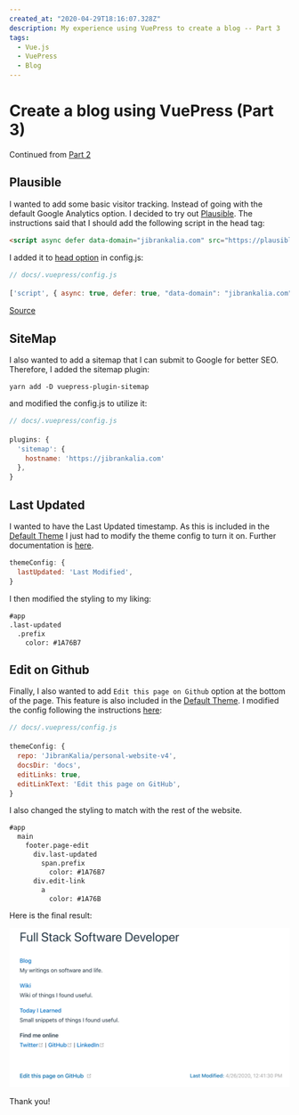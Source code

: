 ```yaml
---
created_at: "2020-04-29T18:16:07.328Z"
description: My experience using VuePress to create a blog -- Part 3
tags:
  - Vue.js
  - VuePress
  - Blog
---
```


# Create a blog using VuePress (Part 3)

Continued from [Part 2](../create-a-blog-using-vuepress-part-2)

## Plausible

I wanted to add some basic visitor tracking. Instead of going with the default Google Analytics option. I decided to try out [Plausible](https://plausible.io/vs-google-analytics). The instructions said that I should add the following script in the head tag:

```html
<script async defer data-domain="jibrankalia.com" src="https://plausible.io/js/plausible.js"></script>
```

I added it to [head option](https://vuepress.vuejs.org/config/#head) in config.js:

```js
// docs/.vuepress/config.js

['script', { async: true, defer: true, "data-domain": "jibrankalia.com", src: "https://plausible.io/js/plausible.js" }],
```

[Source](https://medium.com/@lassiuosukainen/how-to-include-a-script-tag-on-a-vue-component-fe10940af9e8)

## SiteMap

I also wanted to add a sitemap that I can submit to Google for better SEO. Therefore, I added the sitemap plugin:

```shell
yarn add -D vuepress-plugin-sitemap
```

and modified the config.js to utilize it:

```js
// docs/.vuepress/config.js

plugins: {
  'sitemap': {
    hostname: 'https://jibrankalia.com'
  },
}
```

## Last Updated

I wanted to have the Last Updated timestamp. As this is included in the [Default Theme](https://vuepress.vuejs.org/theme/default-theme-config.html) I just had to modify the theme config to turn it on. Further documentation is [here](https://vuepress.vuejs.org/theme/default-theme-config.html#last-updated).

```js
themeConfig: {
  lastUpdated: 'Last Modified',
}
```

I then modified the styling to my liking:

```styl
#app
.last-updated
  .prefix
    color: #1A76B7
```

## Edit on Github

Finally, I also wanted to add `Edit this page on Github` option at the bottom of the page. This feature is also included in the [Default Theme](https://vuepress.vuejs.org/theme/default-theme-config.html). I modified the config following the instructions [here](https://vuepress.vuejs.org/theme/default-theme-config.html#git-repository-and-edit-links):

```js
// docs/.vuepress/config.js

themeConfig: {
  repo: 'JibranKalia/personal-website-v4',
  docsDir: 'docs',
  editLinks: true,
  editLinkText: 'Edit this page on GitHub',
}
```

I also changed the styling to match with the rest of the website.

```styl
#app
  main
    footer.page-edit
      div.last-updated
        span.prefix
          color: #1A76B7
      div.edit-link
        a
          color: #1A76B
```

Here is the final result:

![last_updated.png](./resources/D4AD0A80309CE59DEE2F9B5E71BF1864.png)

Thank you!
